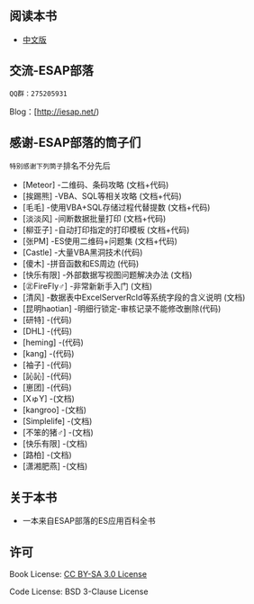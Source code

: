## 阅读本书
- [中文版](/zh/preface.md)
 
## 交流-ESAP部落
`QQ群：275205931`

Blog：[http://iesap.net/) 

## 感谢-ESAP部落的筒子们
`特别感谢下列筒子`排名不分先后

 - [Meteor]		-二维码、条码攻略 (文档+代码)
 - [挨踢熊]		-VBA、SQL等相关攻略 (文档+代码)
 - [毛毛]		-使用VBA+SQL存储过程代替提数 (文档+代码)
 - [淡淡风]		-间断数据批量打印 (文档+代码)
 - [柳亚子]		-自动打印指定的打印模板 (文档+代码)
 - [张PM]		-ES使用二维码+问题集 (文档+代码)
 - [Castle]		-大量VBA黑洞技术(代码)
 - [傻木]		-拼音函数和ES周边 (代码)
 - [快乐有限]	-外部数据写视图问题解决办法 (文档)
 - [㊣FireFly♂]	-非常新新手入门 (文档)
 - [清风]		-数据表中ExcelServerRcId等系统字段的含义说明 (文档)
 - [昆明haotian]	-明细行锁定-审核记录不能修改删除(代码)
 - [研特]		-(代码)
 - [DHL]		-(代码)
 - [heming]		-(代码)
 - [kang]		-(代码)
 - [袖子]		-(代码)
 - [訫訫]		-(代码)
 - [崽团]		-(代码)
 - [XゅY]		-(文档)
 - [kangroo]	-(文档)
 - [Simplelife]	-(文档)
 - [不笨的猪♂]	-(文档)
 - [快乐有限]	-(文档)
 - [路柏]		-(文档)
 - [潇湘肥燕]	-(文档)

## 关于本书
* 一本来自ESAP部落的ES应用百科全书
 
## 许可
Book License: [CC BY-SA 3.0 License](http://creativecommons.org/licenses/by-sa/3.0/)

Code License: BSD 3-Clause License
